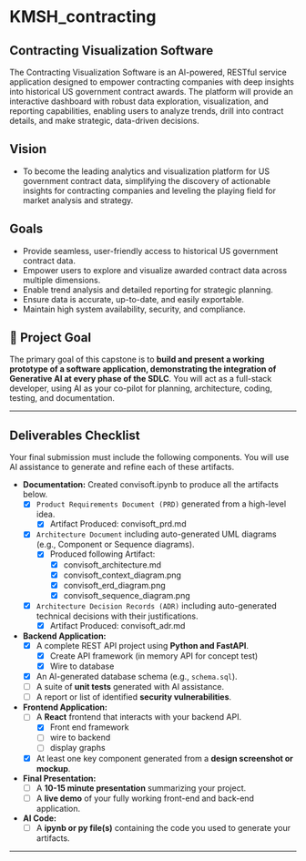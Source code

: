 # KMSH_contracting
## Contracting Visualization Software

The Contracting Visualization Software is an AI-powered, RESTful service application designed to empower contracting companies with deep insights into historical US government contract awards. The platform will provide an interactive dashboard with robust data exploration, visualization, and reporting capabilities, enabling users to analyze trends, drill into contract details, and make strategic, data-driven decisions.

## Vision
* To become the leading analytics and visualization platform for US government contract data, simplifying the discovery of actionable insights for contracting companies and leveling the playing field for market analysis and strategy.

## Goals
* Provide seamless, user-friendly access to historical US government contract data.
* Empower users to explore and visualize awarded contract data across multiple dimensions.
* Enable trend analysis and detailed reporting for strategic planning.
* Ensure data is accurate, up-to-date, and easily exportable.
* Maintain high system availability, security, and compliance.

## 🎯 Project Goal

The primary goal of this capstone is to **build and present a working prototype of a software application, demonstrating the integration of Generative AI at every phase of the SDLC**. You will act as a full-stack developer, using AI as your co-pilot for planning, architecture, coding, testing, and documentation.

---

##  Deliverables Checklist

Your final submission must include the following components. You will use AI assistance to generate and refine each of these artifacts.

* **Documentation:**
   Created convisoft.ipynb to produce all the artifacts below.
   - [x] `Product Requirements Document (PRD)` generated from a high-level idea.
      - [x] Artifact Produced: convisoft_prd.md
   - [x] `Architecture Document` including auto-generated UML diagrams (e.g., Component or Sequence diagrams).
      - [x] Produced following Artifact:
         - [x] convisoft_architecture.md
         - [x] convisoft_context_diagram.png
         - [x] convisoft_erd_diagram.png
         - [x] convisoft_sequence_diagram.png
   - [x] `Architecture Decision Records (ADR)` including auto-generated technical decisions with their justifications.
      - [x] Artifact Produced: convisoft_adr.md
* **Backend Application:**
   - [x] A complete REST API project using **Python and FastAPI**.
      - [x] Create API framework (in memory API for concept test)
      - [x] Wire to database
   - [x] An AI-generated database schema (e.g., `schema.sql`).
   - [ ] A suite of **unit tests** generated with AI assistance.
   - [ ] A report or list of identified **security vulnerabilities**.
* **Frontend Application:**
   - [ ] A **React** frontend that interacts with your backend API.
      - [x] Front end framework
      - [ ] wire to backend
      - [ ] display graphs 
   - [x] At least one key component generated from a **design screenshot or mockup**.
* **Final Presentation:**
   - [ ] A **10-15 minute presentation** summarizing your project.
   - [ ] A **live demo** of your fully working front-end and back-end application.
* **AI Code:**
   - [ ] A **ipynb or py file(s)** containing the code you used to generate your artifacts.

---
